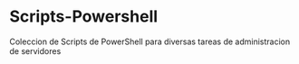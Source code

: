 # Scripts-Powershell
Coleccion de Scripts  de PowerShell para diversas tareas de administracion de servidores
